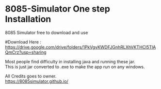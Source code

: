 # 8085-Simulator One step Installation
8085 Simulator free to download and use 

#Download Here :
https://drive.google.com/drive/folders/1PkVgyKWDFJGnhRLXhVKTHCl5TlAQmCrz?usp=sharing



Most people find difficulty in installing java and running these jar. \
This is just jar converted to .exe to make the app run on any windows. 


All Credits goes to owner.\
https://8085simulator.github.io/


